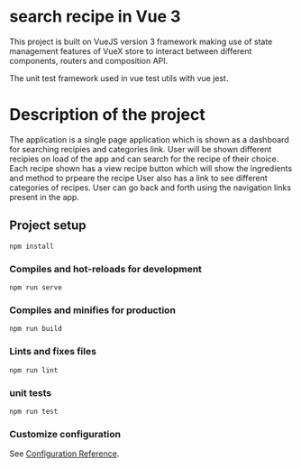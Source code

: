 # search recipe in Vue 3
This project is built on VueJS version 3 framework making use of state management features of 
VueX store to interact between different components, routers and composition API.

The unit test framework used in vue test utils with vue jest. 

# Description of the project

The application is a single page application which is shown as a dashboard for searching
recipies and categories link. User will be shown different recipies on load of the app
and can search for the recipe of their choice. 
Each recipe shown has a view recipe button which will show the ingredients and method to
prpeare the recipe
User also has a link to see different categories of recipes. 
User can go back and forth using the navigation links present in the app.


## Project setup
```
npm install
```

### Compiles and hot-reloads for development
```
npm run serve
```

### Compiles and minifies for production
```
npm run build
```

### Lints and fixes files
```
npm run lint
```

### unit tests
```
npm run test
```

### Customize configuration
See [Configuration Reference](https://cli.vuejs.org/config/).
